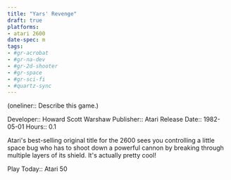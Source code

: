 ```yaml
---
title: "Yars' Revenge"
draft: true
platforms:
- atari 2600
date-spec: m
tags:
- #gr-acrobat 
- #gr-na-dev 
- #gr-2d-shooter 
- #gr-space 
- #gr-sci-fi 
- #quartz-sync
---
```


(oneliner:: Describe this game.)

Developer:: Howard Scott Warshaw
Publisher:: Atari
Release Date:: 1982-05-01
Hours:: 0.1

Atari's best-selling original title for the 2600 sees you controlling a little space bug who has to shoot down a powerful cannon by breaking through multiple layers of its shield. It's actually pretty cool!

Play Today:: Atari 50
